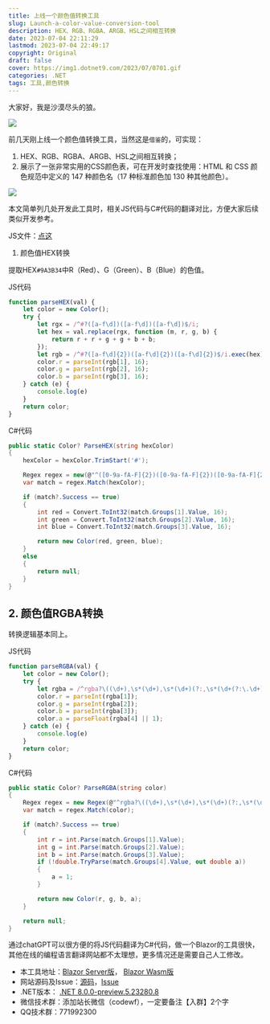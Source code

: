 ```yaml
---
title: 上线一个颜色值转换工具
slug: Launch-a-color-value-conversion-tool
description: HEX、RGB、RGBA、ARGB、HSL之间相互转换
date: 2023-07-04 22:11:29
lastmod: 2023-07-04 22:49:17
copyright: Original
draft: false
cover: https://img1.dotnet9.com/2023/07/0701.gif
categories: .NET
tags: 工具,颜色转换
---
```


大家好，我是沙漠尽头的狼。

![](https://img1.dotnet9.com/2023/07/0701.gif)

前几天刚上线一个颜色值转换工具，当然这是`借鉴`的，可实现：

1. HEX、RGB、RGBA、ARGB、HSL之间相互转换；
2. 展示了一张非常实用的CSS颜色表，可在开发时查找使用：HTML 和 CSS 颜色规范中定义的 147 种颜色名（17 种标准颜色加 130 种其他颜色）。

![](https://img1.dotnet9.com/2023/07/0702.png)

本文简单列几处开发此工具时，相关JS代码与C#代码的翻译对比，方便大家后续类似开发参考。

JS文件：[点这](https://sunpma.com/other/rgb/color_convert.js)

1. 颜色值HEX转换

提取HEX`#9A3B34`中R（Red）、G（Green）、B（Blue）的色值。

JS代码

```js
function parseHEX(val) {
    let color = new Color();
    try {
        let rgx = /^#?([a-f\d])([a-f\d])([a-f\d])$/i;
        let hex = val.replace(rgx, function (m, r, g, b) {
            return r + r + g + g + b + b;
        });
        let rgb = /^#?([a-f\d]{2})([a-f\d]{2})([a-f\d]{2})$/i.exec(hex);
        color.r = parseInt(rgb[1], 16);
        color.g = parseInt(rgb[2], 16);
        color.b = parseInt(rgb[3], 16);
    } catch (e) {
        console.log(e)
    }
    return color;
}
```

C#代码

```csharp
public static Color? ParseHEX(string hexColor)
{
    hexColor = hexColor.TrimStart('#');

    Regex regex = new(@"^([0-9a-fA-F]{2})([0-9a-fA-F]{2})([0-9a-fA-F]{2})$");
    var match = regex.Match(hexColor);

    if (match?.Success == true)
    {
        int red = Convert.ToInt32(match.Groups[1].Value, 16);
        int green = Convert.ToInt32(match.Groups[2].Value, 16);
        int blue = Convert.ToInt32(match.Groups[3].Value, 16);

        return new Color(red, green, blue);
    }
    else
    {
        return null;
    }
}
```

## 2. 颜色值RGBA转换

转换逻辑基本同上。

JS代码

```js
function parseRGBA(val) {
    let color = new Color();
    try {
        let rgba = /^rgba?\((\d+),\s*(\d+),\s*(\d+)(?:,\s*(\d+(?:\.\d+)?))?\)$/.exec(val);
        color.r = parseInt(rgba[1]);
        color.g = parseInt(rgba[2]);
        color.b = parseInt(rgba[3]);
        color.a = parseFloat(rgba[4] || 1);
    } catch (e) {
        console.log(e)
    }
    return color;
}
```

C#代码

```csharp
public static Color? ParseRGBA(string color)
{
    Regex regex = new Regex(@"^rgba?\((\d+),\s*(\d+),\s*(\d+)(?:,\s*(\d+(?:\.\d+)?))?\)$");
    var match = regex.Match(color);

    if (match?.Success == true)
    {
        int r = int.Parse(match.Groups[1].Value);
        int g = int.Parse(match.Groups[2].Value);
        int b = int.Parse(match.Groups[3].Value);
        if (!double.TryParse(match.Groups[4].Value, out double a))
        {
            a = 1;
        }

        return new Color(r, g, b, a);
    }

    return null;
}
```

通过chatGPT可以很方便的将JS代码翻译为C#代码，做一个Blazor的工具很快，其他在线的编程语言翻译网站都不太理想，更多情况还是需要自己人工修改。

- 本工具地址：[Blazor Server版](https://dotonet9.com/tools/rgb)， [Blazor Wasm版](https://dotnetools.com/tools/rgb)
- 网站源码及Issue：[源码](https://github.com/dotnet9/Dotnet9)，[Issue](https://github.com/dotnet9/Dotnet9/issues)
- .NET版本： [.NET 8.0.0-preview.5.23280.8](https://dotnet.microsoft.com/zh-cn/download/dotnet/8.0)
- 微信技术群：添加站长微信（codewf），一定要备注【入群】2个字
- QQ技术群：771992300